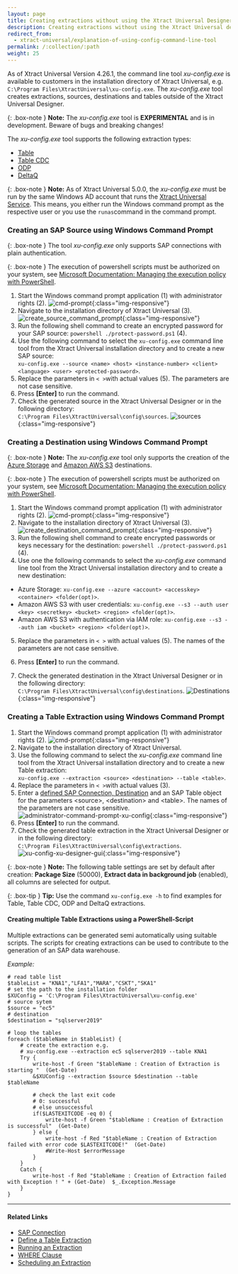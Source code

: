 ```yaml
---
layout: page
title: Creating extractions without using the Xtract Universal Designer
description: Creating extractions without using the Xtract Universal designer GUI
redirect_from:
  - xtract-universal/explanation-of-using-config-command-line-tool
permalink: /:collection/:path
weight: 25
---
```


As of Xtract Universal Version 4.26.1, the command line tool *xu-config.exe* is available to customers in the installation directory of Xtract Universal, e.g. `C:\Program Files\XtractUniversal\xu-config.exe`.
The *xu-config.exe* tool creates extractions, sources, destinations and tables outside of the Xtract Universal Designer.


{: .box-note }
**Note:** The *xu-config.exe* tool is **EXPERIMENTAL** and is in development. Beware of bugs and breaking changes! 

The *xu-config.exe* tool supports the following extraction types:
- [Table](https://help.theobald-software.com/en/xtract-universal/table)
- [Table CDC](https://help.theobald-software.com/en/xtract-universal/table-cdc)
- [ODP](https://help.theobald-software.com/en/xtract-universal/odp) 
- [DeltaQ](https://help.theobald-software.com/en/xtract-universal/datasource-deltaq)

{: .box-note }
**Note:** As of Xtract Universal 5.0.0, the *xu-config.exe* must be run by the same Windows AD account that runs the [Xtract Universal Service](https://help.theobald-software.com/en/xtract-universal/advanced-techniques/service-account). 
This means, you either run the Windows command prompt as the respective user or you use the ```runas```command in the command prompt.


### Creating an SAP Source using Windows Command Prompt

{: .box-note }
The tool *xu-config.exe* only supports SAP connections with plain authentication.

{: .box-note }
The execution of powershell scripts must be authorized on your system, see [Microsoft Documentation: Managing the execution policy with PowerShell](https://docs.microsoft.com/en-us/powershell/module/microsoft.powershell.core/about/about_execution_policies?view=powershell-7.2#managing-the-execution-policy-with-powershell).

1. Start the Windows command prompt application (1) with administrator rights (2). 
![cmd-prompt](/img/contents/cmd_prompt.png){:class="img-responsive"}
2. Navigate to the installation directory of Xtract Universal (3). ![create_source_command_prompt](/img/contents/create_source_command_prompt.png){:class="img-responsive"}
3. Run the following shell command to create an encrypted password for your SAP source: `powershell ./protect-password.ps1` (4).<br>
4. Use the following command to select the `xu-config.exe` command line tool from the Xtract Universal installation directory and to create a new SAP source: <br>
`xu-config.exe --source <name> <host> <instance-number> <client> <language> <user> <protected-password>`.<br>
5. Replace the parameters in `< >`with actual values (5). The parameters are not case sensitive.<br>
6. Press **[Enter]** to run the command. 
7. Check the generated source in the Xtract Universal Designer or in the following directory: <br>`C:\Program Files\XtractUniversal\config\sources`.
![sources](/img/contents/xu_manage_source_2.png){:class="img-responsive"}

### Creating a Destination using Windows Command Prompt

{: .box-note }
**Note:** The *xu-config.exe* tool only supports the creation of the [Azure Storage](https://help.theobald-software.com/en/xtract-universal/destinations/azure-storage#destination-details) and [Amazon AWS S3](https://help.theobald-software.com/en/xtract-universal/destinations/amazon-aws-s3#destination-details) destinations.

{: .box-note }
The execution of powershell scripts must be authorized on your system, see [Microsoft Documentation: Managing the execution policy with PowerShell](https://docs.microsoft.com/en-us/powershell/module/microsoft.powershell.core/about/about_execution_policies?view=powershell-7.2#managing-the-execution-policy-with-powershell).

1. Start the Windows command prompt application (1) with administrator rights (2). 
![cmd-prompt](/img/contents/cmd_prompt.png){:class="img-responsive"}
2. Navigate to the installation directory of Xtract Universal (3). ![create_destination_command_prompt](/img/contents/create_destination_command_prompt.png){:class="img-responsive"}
3. Run the following shell command to create encrypted passwords or keys necessary for the destination: `powershell ./protect-password.ps1` (4). <br>
4. Use one the following commands to select the *xu-config.exe* command line tool from the Xtract Universal installation directory and to create a new destination: <br>
- Azure Storage: `xu-config.exe --azure <account> <accesskey> <container> <folder(opt)>`.<br>
- Amazon AWS S3 with user credentials: `xu-config.exe --s3 --auth user <key> <secretkey> <bucket> <region> <folder(opt)>`.<br>
- Amazon AWS S3 with authentication via IAM role: `xu-config.exe --s3 --auth iam <bucket> <region> <folder(opt)>`.<br>
5. Replace the parameters in `< >` with actual values (5). The names of the parameters are not case sensitive.<br>

6. Press **[Enter]** to run the command.
7. Check the generated destination in the Xtract Universal Designer or in the following directory: <br>`C:\Program Files\XtractUniversal\config\destinations`.
![Destinations](/img/contents/destinations_load_manage_shared.png){:class="img-responsive"}


### Creating a Table Extraction using Windows Command Prompt

1. Start the Windows command prompt application (1) with administrator rights (2). 
![cmd-prompt](/img/contents/cmd_prompt.png){:class="img-responsive"}
2. Navigate to the installation directory of Xtract Universal.
3. Use the following command to select the *xu-config.exe* command line tool from the Xtract Universal installation directory and to create a new Table extraction: <br>
`xu-config.exe --extraction <source> <destination> --table <table>`.
4. Replace the parameters in `< >`with actual values (3). 
5. Enter a [defined SAP Connection, Destination](https://help.theobald-software.com/en/xtract-universal/advanced-techniques/backup-and-migration#configuration-files) and an SAP Table object for the parameters \<source\>, \<destination\> and \<table\>. 
The names of the parameters are not case sensitive. <br>
![administrator-command-prompt-xu-config](/img/contents/administrator-command-prompt-xu-config.png){:class="img-responsive"}
6. Press **[Enter]** to run the command. 
7. Check the generated table extraction in the Xtract Universal Designer or in the following directory: <br>`C:\Program Files\XtractUniversal\config\extractions`.
![xu-config-xu-designer-gui](/img/contents/xu-config-xu-designer-gui.png){:class="img-responsive"} 

{: .box-note }
**Note:** The following table settings are set by default after creation: **Package Size** (50000), **Extract data in background job** (enabled), all columns are selected for output.

{: .box-tip }
**Tip:** Use the command `xu-config.exe -h` to find examples for Table, Table CDC, ODP and DeltaQ extractions.

#### Creating multiple Table Extractions using a PowerShell-Script

Multiple extractions can be generated semi automatically using suitable scripts.
The scripts for creating extractions can be used to contribute to the generation of an SAP data warehouse. 

*Example:*

```shell
# read table list
$tableList = "KNA1","LFA1","MARA","CSKT","SKA1"
# set the path to the installation folder
$XUConfig = 'C:\Program Files\XtractUniversal\xu-config.exe'
# source sytem
$source = "ec5"
# destination
$destination = "sqlserver2019"

# loop the tables
foreach ($tableName in $tableList) {
    # create the extraction e.g.
    # xu-config.exe --extraction ec5 sqlserver2019 --table KNA1 
	Try {	    	        
		write-host -f Green "$tableName : Creation of Extraction is starting "  (Get-Date)            			
	    &$XUConfig --extraction $source $destination --table $tableName    
	    
	    # check the last exit code
	    # 0: successful
	    # else unsuccessful
	    if($LASTEXITCODE -eq 0) {                           
			write-host -f Green "$tableName : Creation of Extraction  is successful"  (Get-Date)            
	    } else {           
	        write-host -f Red "$tableName : Creation of Extraction failed with error code $LASTEXITCODE!"  (Get-Date)
	        #Write-Host $errorMessage
	    }                
	}
	Catch {
		write-host -f Red "$tableName : Creation of Extraction failed with Exception ! " + (Get-Date)  $_.Exception.Message
	}    	  
}
```


*****
#### Related Links
 - [SAP Connection](https://help.theobald-software.com/en/xtract-universal/introduction/sap-connection#creating-an-sap-connection)
 - [Define a Table Extraction](https://help.theobald-software.com/en/xtract-universal/getting-started/define-a-table-extraction#adding-tables)
 - [Running an Extraction](https://help.theobald-software.com/en/xtract-universal/getting-started/run-an-extraction)
 - [WHERE Clause](https://help.theobald-software.com/en/xtract-universal/table/where-clause)
 - [Scheduling an Extraction](https://help.theobald-software.com/en/xtract-universal/execute-and-automate-extractions/call-via-scheduler)
 
